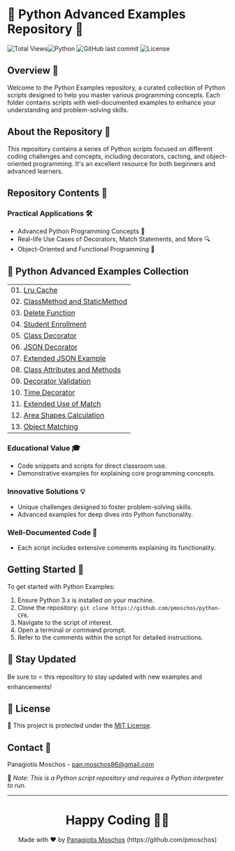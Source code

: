 # 🐍 Python Advanced Examples Repository 🐍

![Total Views](https://views.whatilearened.today/views/github/pmoschos/python-CF6.svg)![Python](https://img.shields.io/badge/language-Python-blue.svg) ![GitHub last commit](https://img.shields.io/github/last-commit/pmoschos/python-CF6) ![License](https://img.shields.io/badge/license-MIT-green.svg)

## Overview 🌟
Welcome to the Python Examples repository, a curated collection of Python scripts designed to help you master various programming concepts. Each folder contains scripts with well-documented examples to enhance your understanding and problem-solving skills.

## About the Repository 📖
This repository contains a series of Python scripts focused on different coding challenges and concepts, including decorators, caching, and object-oriented programming. It's an excellent resource for both beginners and advanced learners.

## Repository Contents 📂
### Practical Applications 🛠️
- Advanced Python Programming Concepts 🎯
- Real-life Use Cases of Decorators, Match Statements, and More 🔍
- Object-Oriented and Functional Programming 📐

## 🐍 Python Advanced Examples Collection

<table>
  <tr>
    <td>01. <a href="https://github.com/pmoschos/python-CF6/tree/main/chapter08/01.%20lru%20cache" title="Learn about the LRU Cache mechanism.">Lru Cache</a></td>
  </tr>
  <tr>
    <td>02. <a href="https://github.com/pmoschos/python-CF6/tree/main/chapter08/02.%20ClassMethod%20and%20StaticMethod" title="Understand class and static methods in Python.">ClassMethod and StaticMethod</a></td>
  </tr>
  <tr>
    <td>03. <a href="https://github.com/pmoschos/python-CF6/tree/main/chapter08/03.%20Delete%20Function" title="Learn how to implement and understand the delete functionality.">Delete Function</a></td>
  </tr>
  <tr>
    <td>04. <a href="https://github.com/pmoschos/python-CF6/tree/main/chapter08/04.%20Student%20Enrollment" title="A program demonstrating student enrollment handling.">Student Enrollment</a></td>
  </tr>
  <tr>
    <td>05. <a href="https://github.com/pmoschos/python-CF6/tree/main/05.%20Class%20Decorator" title="A program to demonstrate decorators applied to classes.">Class Decorator</a></td>
  </tr>
  <tr>
    <td>06. <a href="https://github.com/pmoschos/python-CF6/tree/main/chapter08/06.%20JSON%20Decorator" title="Learn about using decorators to modify JSON.">JSON Decorator</a></td>
  </tr>
  <tr>
    <td>07. <a href="https://github.com/pmoschos/python-CF6/tree/main/chapter08/07.%20Extended%20JSON%20Example" title="Extended use cases for JSON decorators.">Extended JSON Example</a></td>
  </tr>
  <tr>
    <td>08. <a href="https://github.com/pmoschos/python-CF6/tree/main/chapter08/08.%20Class%20Attributes%20and%20Methods" title="Learn about class attributes and their methods.">Class Attributes and Methods</a></td>
  </tr>
  <tr>
    <td>09. <a href="https://github.com/pmoschos/python-CF6/tree/main/chapter08/08.%20Class%20Attributes%20and%20Methods" title="Using decorators to validate input data.">Decorator Validation</a></td>
  </tr>
  <tr>
    <td>10. <a href="https://github.com/pmoschos/python-CF6/tree/main/chapter08/10.%20Time%20Decorator" title="Learn about timing functions with decorators.">Time Decorator</a></td>
  </tr>
  <tr>
    <td>11. <a href="https://github.com/pmoschos/python-CF6/tree/main/chapter08/11.%20Extended%20Use%20of%20Match" title="Explore advanced uses of Python's match statement.">Extended Use of Match</a></td>
  </tr>
  <tr>
    <td>12. <a href="https://github.com/pmoschos/python-CF6/tree/main/chapter08/12.%20Area%20Shapes%20Calculation" title="Calculate areas of shapes using match statements.">Area Shapes Calculation</a></td>
  </tr>
  <tr>
    <td>13. <a href="https://github.com/pmoschos/python-CF6/tree/main/chapter08/13.%20Object%20Matching" title="Use match statements for class-based object matching.">Object Matching</a></td>
  </tr>
</table>

### Educational Value 🎓
- Code snippets and scripts for direct classroom use.
- Demonstrative examples for explaining core programming concepts.

### Innovative Solutions 💡
- Unique challenges designed to foster problem-solving skills.
- Advanced examples for deep dives into Python functionality.

### Well-Documented Code 📄
- Each script includes extensive comments explaining its functionality.

## Getting Started 🚀
To get started with Python Examples:
1. Ensure Python 3.x is installed on your machine.
2. Clone the repository: `git clone https://github.com/pmoschos/python-CF6`.
3. Navigate to the script of interest.
4. Open a terminal or command prompt.
5. Refer to the comments within the script for detailed instructions.

## 📢 Stay Updated

Be sure to ⭐ this repository to stay updated with new examples and enhancements!

## 📄 License

🔐 This project is protected under the [MIT License](https://mit-license.org/).

## Contact 📧
Panagiotis Moschos - pan.moschos86@gmail.com

🔗 *Note: This is a Python script repository and requires a Python interpreter to run.*

---
<h1 align=center>Happy Coding 👨‍💻 </h1>

<p align="center">
  Made with ❤️ by
  <a href="https://www.linkedin.com/in/panagiotis-moschos" target="_blank">
  Panagiotis Moschos</a> (https://github.com/pmoschos)
</p>

